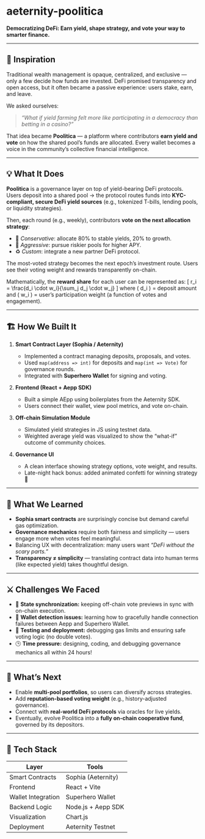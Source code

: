 # aeternity-poolitica

**Democratizing DeFi: Earn yield, shape strategy, and vote your way to smarter finance.**

---

## 🌱 Inspiration

Traditional wealth management is opaque, centralized, and exclusive — only a few decide how funds are invested.
DeFi promised transparency and open access, but it often became a passive experience: users stake, earn, and leave.

We asked ourselves:

> *“What if yield farming felt more like participating in a democracy than betting in a casino?”*

That idea became **Poolitica** — a platform where contributors **earn yield and vote** on how the shared pool’s funds are allocated.
Every wallet becomes a voice in the community’s collective financial intelligence.

---

## 💡 What It Does

**Poolitica** is a governance layer on top of yield-bearing DeFi protocols.
Users deposit into a shared pool → the protocol routes funds into **KYC-compliant, secure DeFi yield sources** (e.g., tokenized T-bills, lending pools, or liquidity strategies).

Then, each round (e.g., weekly), contributors **vote on the next allocation strategy**:

* 🏦 *Conservative*: allocate 80% to stable yields, 20% to growth.
* 🚀 *Aggressive*: pursue riskier pools for higher APY.
* ♻️ *Custom*: integrate a new partner DeFi protocol.

The most-voted strategy becomes the next epoch’s investment route.
Users see their voting weight and rewards transparently on-chain.

Mathematically, the **reward share** for each user can be represented as:
[
r_i = \frac{d_i \cdot w_i}{\sum_j d_j \cdot w_j}
]
where ( d_i ) = deposit amount and ( w_i ) = user’s participation weight (a function of votes and engagement).

---

## 🏗️ How We Built It

1. **Smart Contract Layer (Sophia / Aeternity)**

   * Implemented a contract managing deposits, proposals, and votes.
   * Used `map(address => int)` for deposits and `map(int => Vote)` for governance rounds.
   * Integrated with **Superhero Wallet** for signing and voting.

2. **Frontend (React + Aepp SDK)**

   * Built a simple AEpp using boilerplates from the Aeternity SDK.
   * Users connect their wallet, view pool metrics, and vote on-chain.

3. **Off-chain Simulation Module**

   * Simulated yield strategies in JS using testnet data.
   * Weighted average yield was visualized to show the “what-if” outcome of community choices.

4. **Governance UI**

   * A clean interface showing strategy options, vote weight, and results.
   * Late-night hack bonus: added animated confetti for winning strategy 🎉

---

## 🧠 What We Learned

* **Sophia smart contracts** are surprisingly concise but demand careful gas optimization.
* **Governance mechanics** require both fairness and simplicity — users engage more when votes feel meaningful.
* Balancing UX with decentralization: many users want *“DeFi without the scary parts.”*
* **Transparency ≠ simplicity** — translating contract data into human terms (like expected yield) takes thoughtful design.

---

## ⚔️ Challenges We Faced

* 🧩 **State synchronization:** keeping off-chain vote previews in sync with on-chain execution.
* 🔐 **Wallet detection issues:** learning how to gracefully handle connection failures between Aepp and Superhero Wallet.
* 🧮 **Testing and deployment:** debugging gas limits and ensuring safe voting logic (no double votes).
* 🕒 **Time pressure:** designing, coding, and debugging governance mechanics all within 24 hours!

---

## 🚀 What’s Next

* Enable **multi-pool portfolios**, so users can diversify across strategies.
* Add **reputation-based voting weight** (e.g., history-adjusted governance).
* Connect with **real-world DeFi protocols** via oracles for live yields.
* Eventually, evolve Poolitica into a **fully on-chain cooperative fund**, governed by its depositors.

---

## 🧩 Tech Stack

| Layer              | Tools              |
| ------------------ | ------------------ |
| Smart Contracts    | Sophia (Aeternity) |
| Frontend           | React + Vite       |
| Wallet Integration | Superhero Wallet   |
| Backend Logic      | Node.js + Aepp SDK |
| Visualization      | Chart.js           |
| Deployment         | Aeternity Testnet  |
